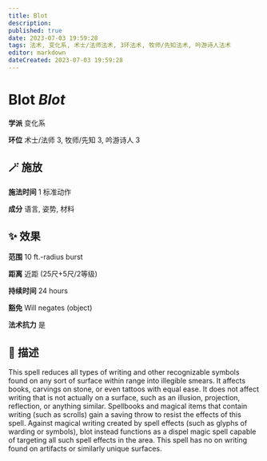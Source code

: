 ```yaml
---
title: Blot
description: 
published: true
date: 2023-07-03 19:59:28
tags: 法术, 变化系, 术士/法师法术, 3环法术, 牧师/先知法术, 吟游诗人法术
editor: markdown
dateCreated: 2023-07-03 19:59:28
---
```


# **Blot** *Blot*

**学派** 变化系 

**环位** 术士/法师 3, 牧师/先知 3, 吟游诗人 3

## 🪄 施放

**施法时间** 1 标准动作

**成分** 语言, 姿势, 材料

## ✨ 效果  

**范围** 10 ft.-radius burst

**距离** 近距 (25尺+5尺/2等级)  

**持续时间** 24 hours 

**豁免** Will negates (object)

**法术抗力** 是

## 📖 描述

This spell reduces all types of writing and other recognizable symbols found on any sort of surface within range into illegible smears. It affects books, carvings on stone, or even tattoos with equal ease. It does not affect writing that is not actually on a surface, such as an illusion, projection, reflection, or anything similar. Spellbooks and magical items that contain writing (such as scrolls) gain a saving throw to resist the effects of this spell. Against magical writing created by spell effects (such as glyphs of warding or symbols), blot instead functions as a dispel magic spell capable of targeting all such spell effects in the area. This spell has no on writing found on artifacts or similarly unique surfaces.
    